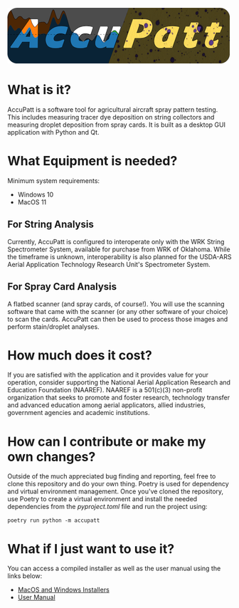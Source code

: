 ![logo image](./resources/accupatt_logo.png "Title is optional")
# What is it?
AccuPatt is a software tool for agricultural aircraft spray pattern testing. This includes measuring tracer dye deposition on string collectors and measuring droplet deposition from spray cards. It is built as a desktop GUI application with Python and Qt.
# What Equipment is needed?
Minimum system requirements:
- Windows 10
- MacOS 11
## For String Analysis
Currently, AccuPatt is configured to interoperate only with the WRK String Spectrometer System, available for purchase from WRK of Oklahoma. While the timeframe is unknown, interoperability is also planned for the USDA-ARS Aerial Application Technology Research Unit's Spectrometer System.
## For Spray Card Analysis
A flatbed scanner (and spray cards, of course!). You will use the scanning software that came with the scanner (or any other software of your choice) to scan the cards. AccuPatt can then be used to process those images and perform stain/droplet analyses.
# How much does it cost?
If you are satisfied with the application and it provides value for your operation, consider supporting the National Aerial Application Research and Education Foundation (NAAREF). NAAREF is a 501(c)(3) non-profit organization that seeks to promote and foster research, technology transfer and advanced education among aerial applicators, allied industries, government agencies and academic institutions.
# How can I contribute or make my own changes?
Outside of the much appreciated bug finding and reporting, feel free to clone this repository and do your own thing. Poetry is used for dependency and virtual environment management. Once you've cloned the repository, use Poetry to create a virtual environment and install the needed dependencies from the *pyproject.toml* file and run the project using:
```shell
poetry run python -m accupatt
```
# What if I just want to use it?
You can access a compiled installer as well as the user manual using the links below:
- [MacOS and Windows Installers](https://sites.google.com/illinois.edu/accupatt/download)
- [User Manual](https://github.com/gill14/AccuPatt/blob/master/user_manual/accupatt_2_user_manual.pdf)

